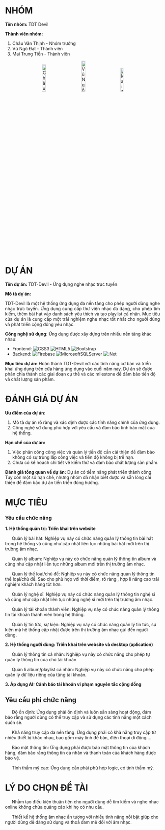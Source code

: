 
# NHÓM

**Tên nhóm:** TDT Devil

**Thành viên nhóm:**
1. Châu Văn Thịnh - Nhóm trưởng
2. Vũ Ngô Đạt - Thành viên
3. Mai Trung Tiến - Thành viên

<p align="center" width="100%">
  <img src="https://github.com/dat911zz/TDT-Music/assets/86876887/8bad29b9-e50b-49c1-b478-391fe8bb4418" alt="Châu Văn Thịnh" width="15%"><img width="10%"><img src="https://github.com/dat911zz/TDT-Music/assets/86876887/dcb4c9d2-aaf2-4915-a040-9a63220bd4d7" alt="Vũ Ngô Đạt" width="16%"><img width="10%"><img src="https://github.com/dat911zz/TDT-Music/assets/86876887/df9e7dcb-d542-42ab-a87a-a2466f903516" alt="Mai Trung Tiến" width="14%">
</p>

# DỰ ÁN

**Tên dự án:** TDT-Devil - Ứng dụng nghe nhạc trực tuyến

**Mô tả dự án:** <p align="justify">TDT-Devil là một hệ thống ứng dụng đa nền tảng cho phép người dùng nghe nhạc trực tuyến. Ứng dụng cung cấp thư viện nhạc đa dạng, cho phép tìm kiếm, thêm bài hát vào danh sách yêu thích và tạo playlist cá nhân. Mục tiêu của dự án là cung cấp một trải nghiệm nghe nhạc tốt nhất cho người dùng và phát triển cộng đồng yêu nhạc.</p>

**Công nghệ sử dụng:** Ứng dụng được xây dựng trên nhiều nền tảng khác nhau:
- Frontend: ![CSS3](https://img.shields.io/badge/css3-%231572B6.svg?style=flat&logo=css3&logoColor=white) ![HTML5](https://img.shields.io/badge/html5-%23E34F26.svg?style=flat&logo=html5&logoColor=white) ![Bootstrap](https://img.shields.io/badge/bootstrap-%23563D7C.svg?style=flat&logo=bootstrap&logoColor=white)
- Backend: ![Firebase](https://img.shields.io/badge/Firebase-1A73E8?style=flat&logo=firebase) ![MicrosoftSQLServer](https://img.shields.io/badge/Microsoft%20SQL%20Sever-CC2927?style=flat&logo=microsoft%20sql%20server&logoColor=white) ![.Net](https://img.shields.io/badge/NET%20Core-512bd4?style=flat&logo=csharp)

**Mục tiêu dự án:** Hoàn thành TDT-Devil với các tính năng cơ bản và triển khai ứng dụng trên cửa hàng ứng dụng vào cuối năm nay. Dự án sẽ được phân chia thành các giai đoạn cụ thể và các milestone để đảm bảo tiến độ và chất lượng sản phẩm.

# ĐÁNH GIÁ DỰ ÁN

**Ưu điểm của dự án:**
1. Mô tả dự án rõ ràng và xác định được các tính năng chính của ứng dụng.
2. Công nghệ sử dụng phù hợp với yêu cầu và đảm bảo tính bảo mật của hệ thống.

**Hạn chế của dự án:**
1. Việc phân công công việc và quản lý tiến độ cần cải thiện để đảm bảo không có sự trùng lắp công việc và tiến độ không bị trễ hạn.
2. Chưa có kế hoạch chi tiết về kiểm thử và đảm bảo chất lượng sản phẩm.

**Đánh giá tổng quan về dự án:** Dự án có tiềm năng phát triển thành công. Tuy còn một số hạn chế, nhưng nhóm đã nhận biết được và sẵn lòng cải thiện để đảm bảo dự án tiến triển đúng hướng.

# MỰC TIÊU

### Yêu cầu chức năng
 
  **1. Hệ thống quản trị: Triển khai trên website**
  <p>
    <img height="15px" width="18px" src="https://github.com/dat911zz/TDT-Music/assets/89382643/c9a28fe6-53e5-4909-8846-465f37c766c7" />
    <span>Quản lý bài hát: Nghiệp vụ này có chức năng quản lý thông tin bài hát trong hệ thống và cũng như cập nhật liên tục những bài hát mới trên thị trường âm nhạc.</span>
  </p>
  <p>
    <img height="15px" width="18px" src="https://github.com/dat911zz/TDT-Music/assets/89382643/c9a28fe6-53e5-4909-8846-465f37c766c7" />
    <span>Quản lý album: Nghiệp vụ này có chức năng quản lý thông tin album và cũng như cập nhật liên tục những album mới trên thị trường âm nhạc.</span>
  </p>
  <p>
    <img height="15px" width="18px" src="https://github.com/dat911zz/TDT-Music/assets/89382643/c9a28fe6-53e5-4909-8846-465f37c766c7" />
    <span>Quản lý thể loại/chủ đề: Nghiệp vụ này có chức năng quản lý thông tin thể loại/chủ đề. Sao cho phù hợp với thời điểm, rõ ràng , hợp lí nâng cao trải nghiệm khách hàng tốt hơn.</span>
  </p>
  <p>
    <img height="15px" width="18px" src="https://github.com/dat911zz/TDT-Music/assets/89382643/c9a28fe6-53e5-4909-8846-465f37c766c7" />
    <span>Quản lý nghệ sĩ: Nghiệp vụ này có chức năng quản lý thông tin nghệ sĩ và cũng như cập nhật liên tục những nghệ sĩ mới trên thị trường âm nhạc.</span>
  </p>
  <p>
    <img height="15px" width="18px" src="https://github.com/dat911zz/TDT-Music/assets/89382643/c9a28fe6-53e5-4909-8846-465f37c766c7" />
    <span>Quản lý tài khoản thành viên: Nghiệp vụ này có chức năng quản lý thông tin tài khoản thành viên trong hệ thống.</span>
  </p>
  <p>
    <img height="15px" width="18px" src="https://github.com/dat911zz/TDT-Music/assets/89382643/c9a28fe6-53e5-4909-8846-465f37c766c7" />
    <span>Quản lý tin tức, sự kiện: Nghiệp vụ này có chức năng quản lý tin tức, sự kiện mà hệ thống cập nhật được trên thị trường âm nhạc gửi đến người dùng.</span>
  </p>
  
  **2. Hệ thống người dùng: Triển khai trên website và desktop (aplication)**
  <p>
    <img height="15px" width="18px" src="https://github.com/dat911zz/TDT-Music/assets/89382643/c9a28fe6-53e5-4909-8846-465f37c766c7" />
    <span>Quản lý thông tin cá nhân: Nghiệp vụ này có chức năng cho phép tự quản lý thông tin của chủ tài khoản.</span>
  </p>
  <p>
    <img height="15px" width="18px" src="https://github.com/dat911zz/TDT-Music/assets/89382643/c9a28fe6-53e5-4909-8846-465f37c766c7" />
    <span>Quản lí album/playlist cá nhân: Nghiệp vụ này có chức năng cho phép quản lý dữ liệu riêng của từng tài khoản.</span>
  </p>

  **3. Áp dụng AI: Cảnh báo tài khoản vi phạm nguyên tắc cộng đồng**

## Yêu cầu phi chức năng
<p>
  <img height="15px" width="18px" src="https://github.com/dat911zz/TDT-Music/assets/89382643/c9a28fe6-53e5-4909-8846-465f37c766c7" />
  <span>Độ ổn định: Ứng dụng phải ổn định và luôn sẵn sàng hoạt động, đảm bảo rằng người dùng có thể truy cập và sử dụng các tính năng một cách suôn sẻ.</span>
</p>
<p>
  <img height="15px" width="18px" src="https://github.com/dat911zz/TDT-Music/assets/89382643/c9a28fe6-53e5-4909-8846-465f37c766c7" />
  <span>Khả năng truy cập đa nền tảng: Ứng dụng phải có khả năng truy cập từ nhiều thiết bị khác nhau, bao gồm máy tính để bàn, điện thoại di động …</span>
</p>
<p>
  <img height="15px" width="18px" src="https://github.com/dat911zz/TDT-Music/assets/89382643/c9a28fe6-53e5-4909-8846-465f37c766c7" />
  <span>Bảo mật thông tin: Ứng dụng phải được bảo mật thông tin của khách hàng, đảm bảo rằng thông tin cá nhân và thanh toán của khách hàng được bảo vệ.</span>
</p>
<p>
  <img height="15px" width="18px" src="https://github.com/dat911zz/TDT-Music/assets/89382643/c9a28fe6-53e5-4909-8846-465f37c766c7" />
  <span>Tính thẩm mỹ cao: Ứng dụng cần phải phù hợp logic, có tính thẩm mỹ.</span>
</p>

# LÝ DO CHỌN ĐỀ TÀI
<p>
  <img height="15px" width="18px" src="https://github.com/dat911zz/TDT-Music/assets/89382643/9d2b8b62-633e-4a08-96fa-f588632791e7" />
  <span>Nhằm tạo điều kiện thuận tiện cho người dùng dễ tìm kiếm và nghe nhạc online không chứa quảng cáo khi họ có nhu cầu.</span>
</p>
<p>
  <img height="15px" width="18px" src="https://github.com/dat911zz/TDT-Music/assets/89382643/9d2b8b62-633e-4a08-96fa-f588632791e7" />
  <span>Thiết kế hệ thống âm nhạc ấn tượng với nhiều tính năng nổi bật giúp cho người dùng dễ dàng sử dụng và thoả đam mê đối với âm nhạc.</span>
</p>
